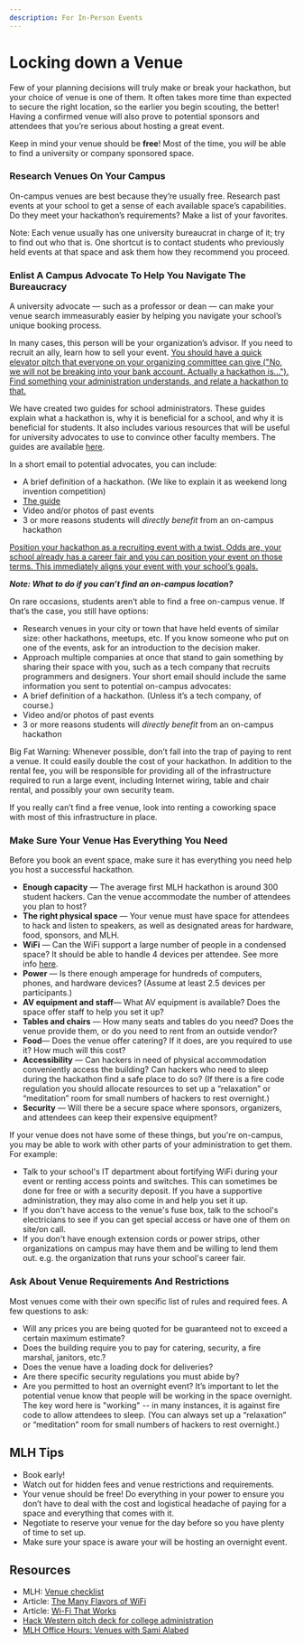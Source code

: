 ```yaml
---
description: For In-Person Events
---
```


# Locking down a Venue

Few of your planning decisions will truly make or break your hackathon, but your choice of venue is one of them. It often takes more time than expected to secure the right location, so the earlier you begin scouting, the better! Having a confirmed venue will also prove to potential sponsors and attendees that you’re serious about hosting a great event.

Keep in mind your venue should be **free**! Most of the time, you _will_ be able to find a university or company sponsored space.

### Research Venues On Your Campus

On-campus venues are best because they’re usually free. Research past events at your school to get a sense of each available space’s capabilities. Do they meet your hackathon’s requirements? Make a list of your favorites.

Note: Each venue usually has one university bureaucrat in charge of it; try to find out who that is. One shortcut is to contact students who previously held events at that space and ask them how they recommend you proceed.

### Enlist A Campus Advocate To Help You Navigate The Bureaucracy

A university advocate — such as a professor or dean — can make your venue search immeasurably easier by helping you navigate your school’s unique booking process.

In many cases, this person will be your organization’s advisor. If you need to recruit an ally, learn how to sell your event. [You should have a quick elevator pitch that everyone on your organizing committee can give ("No, we will not be breaking into your bank account. Actually a hackathon is…"). Find something your administration understands, and relate a hackathon to that.](http://news.mlh.io/how-to-throw-an-epic-hackathon-07-07-2014)

We have created two guides for school administrators. These guides explain what a hackathon is, why it is beneficial for a school, and why it is beneficial for students. It also includes various resources that will be useful for university advocates to use to convince other faculty members. The guides are available [here](http://news.mlh.io/hackathon-guides-for-parents-and-administrators-09-10-2015).

In a short email to potential advocates, you can include:

* A brief definition of a hackathon. (We like to explain it as weekend long invention competition)
* [The guide](http://news.mlh.io/hackathon-guides-for-parents-and-administrators-09-10-2015)
* Video and/or photos of past events
* 3 or more reasons students will _directly benefit_ from an on-campus hackathon

[Position your hackathon as a recruiting event with a twist. Odds are, your school already has a career fair and you can position your event on those terms. This immediately aligns your event with your school’s goals.](http://news.mlh.io/how-to-throw-an-epic-hackathon-07-07-2014)

_**Note: What to do if you can’t find an on-campus location?**_

On rare occasions, students aren’t able to find a free on-campus venue. If that’s the case, you still have options:

* Research venues in your city or town that have held events of similar size: other hackathons, meetups, etc. If you know someone who put on one of the events, ask for an introduction to the decision maker.
* Approach multiple companies at once that stand to gain something by sharing their space with you, such as a tech company that recruits programmers and designers. Your short email should include the same information you sent to potential on-campus advocates:
* A brief definition of a hackathon. (Unless it’s a tech company, of course.)
* Video and/or photos of past events
* 3 or more reasons students will _directly benefit_ from an on-campus hackathon

Big Fat Warning: Whenever possible, don’t fall into the trap of paying to rent a venue. It could easily double the cost of your hackathon. In addition to the rental fee, you will be responsible for providing all of the infrastructure required to run a large event, including Internet wiring, table and chair rental, and possibly your own security team.

If you really can’t find a free venue, look into renting a coworking space with most of this infrastructure in place.

### Make Sure Your Venue Has Everything You Need

Before you book an event space, make sure it has everything you need help you host a successful hackathon.

* **Enough capacity** — The average first MLH hackathon is around 300 student hackers. Can the venue accommodate the number of attendees you plan to host?
* **The right physical space** — Your venue must have space for attendees to hack and listen to speakers, as well as designated areas for hardware, food, sponsors, and MLH.
* **WiFi** — Can the WiFi support a large number of people in a condensed space? It should be able to handle 4 devices per attendee. See more info [here](https://docs.google.com/document/d/1NRs6pM0mEetgIFJVvPr5pN5O3diOuTKuhbGZkWMb87c/edit).
* **Power** — Is there enough amperage for hundreds of computers, phones, and hardware devices? (Assume at least 2.5 devices per participants.)
* **AV equipment and staff**— What AV equipment is available? Does the space offer staff to help you set it up?
* **Tables and chairs** — How many seats and tables do you need? Does the venue provide them, or do you need to rent from an outside vendor?
* **Food**— Does the venue offer catering? If it does, are you required to use it? How much will this cost?
* **Accessibility** — Can hackers in need of physical accommodation conveniently access the building? Can hackers who need to sleep during the hackathon find a safe place to do so? (If there is a fire code regulation you should allocate resources to set up a “relaxation” or “meditation” room for small numbers of hackers to rest overnight.)
* **Security** — Will there be a secure space where sponsors, organizers, and attendees can keep their expensive equipment?

If your venue does not have some of these things, but you're on-campus, you may be able to work with other parts of your administration to get them. For example:

* Talk to your school's IT department about fortifying WiFi during your event or renting access points and switches. This can sometimes be done for free or with a security deposit. If you have a supportive administration, they may also come in and help you set it up.
* If you don't have access to the venue's fuse box, talk to the school's electricians to see if you can get special access or have one of them on site/on call.
* If you don't have enough extension cords or power strips, other organizations on campus may have them and be willing to lend them out. e.g. the organization that runs your school's career fair.

### Ask About Venue Requirements And Restrictions

Most venues come with their own specific list of rules and required fees. A few questions to ask:

* Will any prices you are being quoted for be guaranteed not to exceed a certain maximum estimate?
* Does the building require you to pay for catering, security, a fire marshal, janitors, etc.?
* Does the venue have a loading dock for deliveries?
* Are there specific security regulations you must abide by?
* Are you permitted to host an overnight event? It’s important to let the potential venue know that people will be working in the space overnight. The key word here is "working" -- in many instances, it is against fire code to allow attendees to sleep. (You can always set up a “relaxation” or “meditation” room for small numbers of hackers to rest overnight.)

## MLH Tips

* Book early!
* Watch out for hidden fees and venue restrictions and requirements.
* Your venue should be free! Do everything in your power to ensure you don’t have to deal with the cost and logistical headache of paying for a space and everything that comes with it.
* Negotiate to reserve your venue for the day before so you have plenty of time to set up.
* Make sure your space is aware your will be hosting an overnight event.

## Resources

* MLH: [Venue checklist](https://docs.google.com/document/d/1NRs6pM0mEetgIFJVvPr5pN5O3diOuTKuhbGZkWMb87c/edit)
* Article: [The Many Flavors of WiFi ](https://medium.com/@danielceckert/the-many-flavors-of-wifi-5bdbeeca87f4)
* Article: [Wi-Fi That Works](https://medium.com/mhacks-iv/wi-fi-that-works-9afe3dec3d93)
* [Hack Western pitch deck for college administration](https://github.com/MLH/hackathon-organizer-guide/tree/master/Organizer-Resources)
* [MLH Office Hours: Venues with Sami Alabed](https://www.youtube.com/watch?v=w3mJXfvGFrM)
